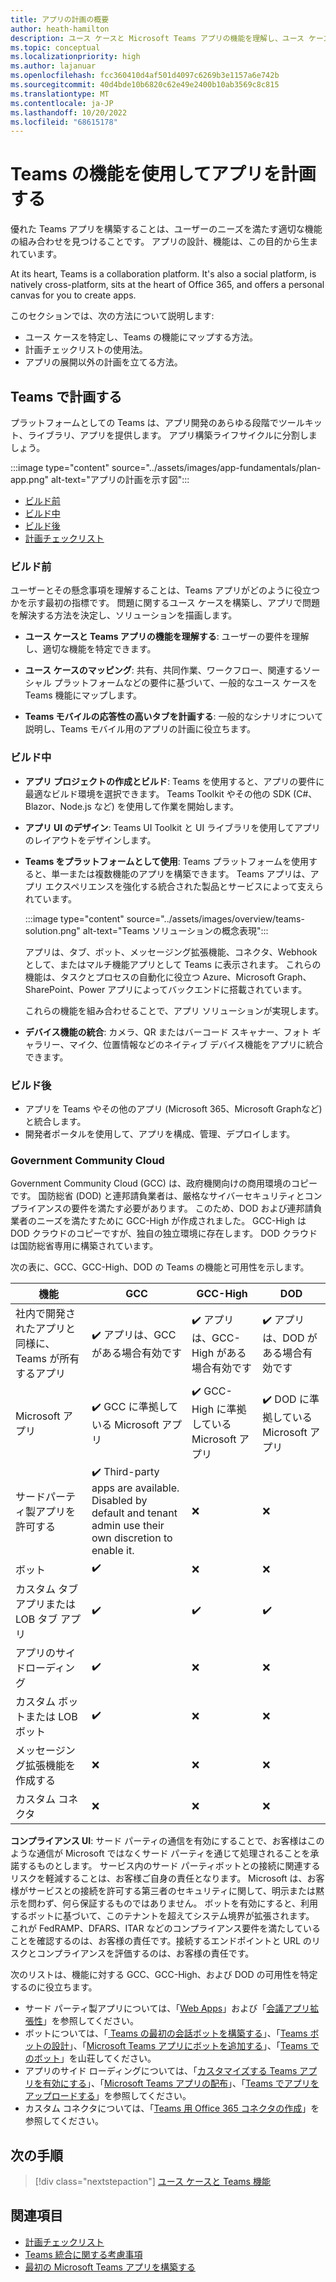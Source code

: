 ```yaml
---
title: アプリの計画の概要
author: heath-hamilton
description: ユース ケースと Microsoft Teams アプリの機能を理解し、ユース ケースをマップし、モバイル用の応答性の高いタブを計画します。 GCC、GCC-High、DOD の Teams の機能と可用性について説明します。
ms.topic: conceptual
ms.localizationpriority: high
ms.author: lajanuar
ms.openlocfilehash: fcc360410d4af501d4097c6269b3e1157a6e742b
ms.sourcegitcommit: 40d4bde10b6820c62e49e2400b10ab3569c8c815
ms.translationtype: MT
ms.contentlocale: ja-JP
ms.lasthandoff: 10/20/2022
ms.locfileid: "68615178"
---
```

# <a name="plan-your-app-with-teams-features"></a>Teams の機能を使用してアプリを計画する

優れた Teams アプリを構築することは、ユーザーのニーズを満たす適切な機能の組み合わせを見つけることです。 アプリの設計、機能は、この目的から生まれています。

At its heart, Teams is a collaboration platform. It's also a social platform, is natively cross-platform, sits at the heart of Office 365, and offers a personal canvas for you to create apps.

このセクションでは、次の方法について説明します:

* ユース ケースを特定し、Teams の機能にマップする方法。
* 計画チェックリストの使用法。
* アプリの展開以外の計画を立てる方法。

## <a name="plan-with-teams"></a>Teams で計画する

プラットフォームとしての Teams は、アプリ開発のあらゆる段階でツールキット、ライブラリ、アプリを提供します。 アプリ構築ライフサイクルに分割しましょう。

:::image type="content" source="../assets/images/app-fundamentals/plan-app.png" alt-text="アプリの計画を示す図":::

* [ビルド前](#before-you-build)
* [ビルド中](#during-build)
* [ビルド後](#post-build)
* [計画チェックリスト](../concepts/design/planning-checklist.md)

### <a name="before-you-build"></a>ビルド前

ユーザーとその懸念事項を理解することは、Teams アプリがどのように役立つかを示す最初の指標です。 問題に関するユース ケースを構築し、アプリで問題を解決する方法を決定し、ソリューションを描画します。

* **ユース ケースと Teams アプリの機能を理解する**: ユーザーの要件を理解し、適切な機能を特定できます。

* **ユース ケースのマッピング**: 共有、共同作業、ワークフロー、関連するソーシャル プラットフォームなどの要件に基づいて、一般的なユース ケースを Teams 機能にマップします。

* **Teams モバイルの応答性の高いタブを計画する**: 一般的なシナリオについて説明し、Teams モバイル用のアプリの計画に役立ちます。

### <a name="during-build"></a>ビルド中

* **アプリ プロジェクトの作成とビルド**: Teams を使用すると、アプリの要件に最適なビルド環境を選択できます。 Teams Toolkit やその他の SDK (C#、Blazor、Node.js など) を使用して作業を開始します。

* **アプリ UI のデザイン**: Teams UI Toolkit と UI ライブラリを使用してアプリのレイアウトをデザインします。

* **Teams をプラットフォームとして使用**: Teams プラットフォームを使用すると、単一または複数機能のアプリを構築できます。 Teams アプリは、アプリ エクスペリエンスを強化する統合された製品とサービスによって支えられています。

    :::image type="content" source="../assets/images/overview/teams-solution.png" alt-text="Teams ソリューションの概念表現":::

    アプリは、タブ、ボット、メッセージング拡張機能、コネクタ、Webhook として、またはマルチ機能アプリとして Teams に表示されます。 これらの機能は、タスクとプロセスの自動化に役立つ Azure、Microsoft Graph、SharePoint、Power アプリによってバックエンドに搭載されています。

    これらの機能を組み合わせることで、アプリ ソリューションが実現します。

* **デバイス機能の統合**: カメラ、QR またはバーコード スキャナー、フォト ギャラリー、マイク、位置情報などのネイティブ デバイス機能をアプリに統合できます。

### <a name="post-build"></a>ビルド後

* アプリを Teams やその他のアプリ (Microsoft 365、Microsoft Graphなど) と統合します。
* 開発者ポータルを使用して、アプリを構成、管理、デプロイします。

### <a name="government-community-cloud"></a>Government Community Cloud

Government Community Cloud (GCC) は、政府機関向けの商用環境のコピーです。 国防総省 (DOD) と連邦請負業者は、厳格なサイバーセキュリティとコンプライアンスの要件を満たす必要があります。 このため、DOD および連邦請負業者のニーズを満たすために GCC-High が作成されました。 GCC-High は DOD クラウドのコピーですが、独自の独立環境に存在します。 DOD クラウドは国防総省専用に構築されています。

次の表に、GCC、GCC-High、DOD の Teams の機能と可用性を示します。

| 機能   | GCC | GCC-High | DOD |
|-------------|---------|---|---|
| 社内で開発されたアプリと同様に、Teams が所有するアプリ | ✔️ アプリは、GCC がある場合有効です | ✔️ アプリは、GCC-High がある場合有効です | ✔️ アプリは、DOD がある場合有効です |
| Microsoft アプリ | ✔️ GCC に準拠している Microsoft アプリ | ✔️ GCC-High に準拠している Microsoft アプリ | ✔️ DOD に準拠している Microsoft アプリ |
| サードパーティ製アプリを許可する | ✔️ Third-party apps are available. Disabled by default and tenant admin use their own discretion to enable it. | ❌ | ❌ |
| ボット | ✔️ | ❌ | ❌ |
| カスタム タブ アプリまたは LOB タブ アプリ |  ✔️ | ✔️ | ✔️ |
| アプリのサイドローディング | ✔️ | ❌ | ❌ |
| カスタム ボットまたは LOB ボット | ✔️ | ❌ | ❌ |
| メッセージング拡張機能を作成する | ❌ | ❌ | ❌ |
| カスタム コネクタ | ❌ | ❌ | ❌ |

**コンプライアンス UI**: サード パーティの通信を有効にすることで、お客様はこのような通信が Microsoft ではなくサード パーティを通じて処理されることを承諾するものとします。 サービス内のサード パーティボットとの接続に関連するリスクを軽減することは、お客様ご自身の責任となります。 Microsoft は、お客様がサービスとの接続を許可する第三者のセキュリティに関して、明示または黙示を問わず、何ら保証するものではありません。 ボットを有効にすると、利用するボットに基づいて、このテナントを超えてシステム境界が拡張されます。 これが FedRAMP、DFARS、ITAR などのコンプライアンス要件を満たしていることを確認するのは、お客様の責任です。接続するエンドポイントと URL のリスクとコンプライアンスを評価するのは、お客様の責任です。

次のリストは、機能に対する GCC、GCC-High、および DOD の可用性を特定するのに役立ちます。

* サード パーティ製アプリについては、「[Web Apps](../samples/integrating-web-apps.md)」および「[会議アプリ拡張性](../apps-in-teams-meetings/teams-apps-in-meetings.md)」を参照してください。
* ボットについては、「[ Teams の最初の会話ボットを構築する](../get-started/first-app-bot.md)」、「[Teams ボットの設計](../bots/design/bots.md)」、「[Microsoft Teams アプリにボットを追加する](../resources/bot-v3/bots-overview.md)」、「[Teams でのボット](../bots/what-are-bots.md)」を山荘してください。
* アプリのサイド ローディングについては、「[カスタマイズする Teams アプリを有効にする](../concepts/design/enable-app-customization.md)」、「[Microsoft Teams アプリの配布](../concepts/deploy-and-publish/apps-publish-overview.md)」、「[Teams でアプリをアップロードする](../concepts/deploy-and-publish/apps-upload.md)」を参照してください。
* カスタム コネクタについては、「[Teams 用 Office 365 コネクタの作成](../webhooks-and-connectors/how-to/connectors-creating.md)」を参照してください。

</details>

## <a name="next-step"></a>次の手順

> [!div class="nextstepaction"]
> [ユース ケースと Teams 機能](design/understand-use-cases.md)

## <a name="see-also"></a>関連項目

* [計画チェックリスト](../concepts/design/planning-checklist.md)
* [Teams 統合に関する考慮事項](../samples/integrating-web-apps.md)
* [最初の Microsoft Teams アプリを構築する](../build-your-first-app/build-first-app-overview.md)
